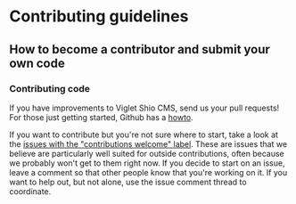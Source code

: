 # Contributing guidelines

## How to become a contributor and submit your own code

### Contributing code

If you have improvements to Viglet Shio CMS, send us your pull requests! For those
just getting started, Github has a [howto](https://help.github.com/articles/using-pull-requests/).

If you want to contribute but you're not sure where to start, take a look at the
[issues with the "contributions welcome" label](https://github.com/ShioCMS/shio/labels/stat%3Acontributions%20welcome).
These are issues that we believe are particularly well suited for outside
contributions, often because we probably won't get to them right now. If you
decide to start on an issue, leave a comment so that other people know that
you're working on it. If you want to help out, but not alone, use the issue
comment thread to coordinate.

